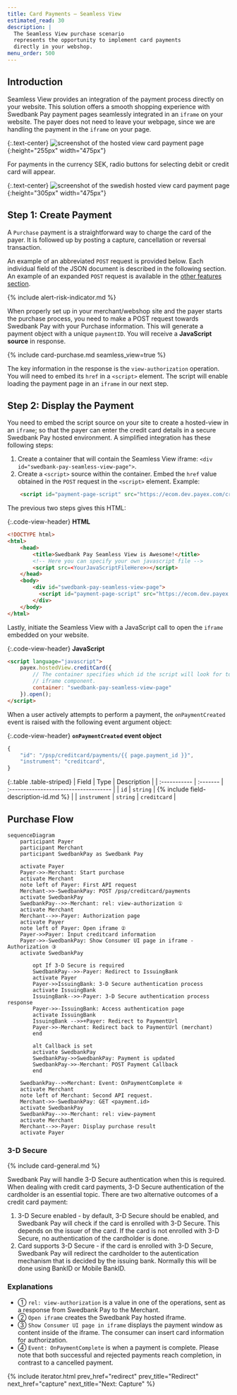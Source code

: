 ```yaml
---
title: Card Payments – Seamless View
estimated_read: 30
description: |
  The Seamless View purchase scenario
  represents the opportunity to implement card payments
  directly in your webshop.
menu_order: 500
---
```


## Introduction

Seamless View provides an integration of the payment process directly on your
website. This solution offers a smooth shopping experience with Swedbank Pay
payment pages seamlessly integrated in an `iframe` on your website. The payer
does not need to leave your webpage, since we are handling the payment in the
`iframe` on your page.

{:.text-center}
![screenshot of the hosted view card payment page][hosted-view-card]{:height="255px" width="475px"}

For payments in the currency SEK, radio buttons for selecting debit or credit
card will appear.

{:.text-center}
![screenshot of the swedish hosted view card payment page][swedish-hosted-view-card]{:height="305px" width="475px"}

## Step 1: Create Payment

A `Purchase` payment is a straightforward way to charge the card of the payer.
It is followed up by posting a capture, cancellation or reversal transaction.

An example of an abbreviated `POST` request is provided below. Each individual 
field of the JSON document is described in the following section. An example of 
an expanded `POST` request is available in the 
[other features section][purchase].

{% include alert-risk-indicator.md %}

When properly set up in your merchant/webshop site and the payer starts the
purchase process, you need to make a POST request towards Swedbank Pay with your
Purchase information. This will generate a payment object with a unique
`paymentID`. You will receive a **JavaScript source** in response.

{% include card-purchase.md seamless_view=true %}

The key information in the response is the `view-authorization` operation. You
will need to embed its `href` in a `<script>` element. The script will enable
loading the payment page in an `iframe` in our next step.

## Step 2: Display the Payment

You need to embed the script source on your site to create a hosted-view in an
`iframe`; so that the payer can enter the credit card details in a secure Swedbank Pay
hosted environment. A simplified integration has these following steps:

1.  Create a container that will contain the Seamless View iframe: `<div
   id="swedbank-pay-seamless-view-page">`.
2.  Create a `<script>` source within the container. Embed the `href` value
   obtained in the `POST` request in the `<script>` element. Example:

```html
    <script id="payment-page-script" src="https://ecom.dev.payex.com/creditcard/core/ scripts/client/px.creditcard.client.js"></script>
```

The previous two steps gives this HTML:

{:.code-view-header}
**HTML**

```html
<!DOCTYPE html>
<html>
    <head>
        <title>Swedbank Pay Seamless View is Awesome!</title>
        <!-- Here you can specify your own javascript file -->
        <script src=<YourJavaScriptFileHere>></script>
    </head>
    <body>
        <div id="swedbank-pay-seamless-view-page">
          <script id="payment-page-script" src="https://ecom.dev.payex.com/creditcard/core/scripts/client/px.creditcard.client.js"></script>
        </div>
    </body>
</html>
```

Lastly, initiate the Seamless View with a JavaScript call to open the `iframe`
embedded on your website.

{:.code-view-header}
**JavaScript**

```html
<script language="javascript">
    payex.hostedView.creditCard({
        // The container specifies which id the script will look for to host the
        // iframe component.
        container: "swedbank-pay-seamless-view-page"
    }).open();
</script>
```

When a user actively attempts to perform a payment, the `onPaymentCreated` event
is raised with the following event argument object:

{:.code-view-header}
**`onPaymentCreated` event object**

```js
{
    "id": "/psp/creditcard/payments/{{ page.payment_id }}",
    "instrument": "creditcard",
}
```

{:.table .table-striped}
| Field        | Type     | Description                           |
| :----------- | :------- | :------------------------------------ |
| `id`         | `string` | {% include field-description-id.md %} |
| `instrument` | `string` | `creditcard`                          |

## Purchase Flow

```mermaid
sequenceDiagram
    participant Payer
    participant Merchant
    participant SwedbankPay as Swedbank Pay

    activate Payer
    Payer->>-Merchant: Start purchase
    activate Merchant
    note left of Payer: First API request
    Merchant->>-SwedbankPay: POST /psp/creditcard/payments
    activate SwedbankPay
    SwedbankPay-->>-Merchant: rel: view-authorization ①
    activate Merchant
    Merchant-->>-Payer: Authorization page
    activate Payer
    note left of Payer: Open iframe ②
    Payer->>Payer: Input creditcard information
    Payer->>-SwedbankPay: Show Consumer UI page in iframe - Authorization ③
    activate SwedbankPay

        opt If 3-D Secure is required
        SwedbankPay-->>-Payer: Redirect to IssuingBank
        activate Payer
        Payer->>IssuingBank: 3-D Secure authentication process
        activate IssuingBank
        IssuingBank-->>-Payer: 3-D Secure authentication process response
        Payer->>-IssuingBank: Access authentication page
        activate IssuingBank
        IssuingBank -->>+Payer: Redirect to PaymentUrl
        Payer->>-Merchant: Redirect back to PaymentUrl (merchant)
        end

        alt Callback is set
        activate SwedbankPay
        SwedbankPay->>SwedbankPay: Payment is updated
        SwedbankPay->>-Merchant: POST Payment Callback
        end

    SwedbankPay-->>Merchant: Event: OnPaymentComplete ④
    activate Merchant
    note left of Merchant: Second API request.
    Merchant->>-SwedbankPay: GET <payment.id>
    activate SwedbankPay
    SwedbankPay-->>-Merchant: rel: view-payment
    activate Merchant
    Merchant-->>-Payer: Display purchase result
    activate Payer
```

### 3-D Secure

{% include card-general.md %}

Swedbank Pay will handle 3-D Secure authentication when this is required.
When dealing with credit card payments, 3-D Secure authentication of the
cardholder is an essential topic. There are two alternative outcomes of a credit
card payment:

1.  3-D Secure enabled - by default, 3-D Secure should be enabled, and Swedbank
   Pay will check if the card is enrolled with 3-D Secure. This depends on the
   issuer of the card. If the card is not enrolled with 3-D Secure, no
   authentication of the cardholder is done.
2.  Card supports 3-D Secure - if the card is enrolled with 3-D Secure, Swedbank
   Pay will redirect the cardholder to the autentication mechanism that is
   decided by the issuing bank. Normally this will be done using BankID or
   Mobile BankID.

### Explanations

*   ① `rel: view-authorization` is a value in one of the operations, sent as a
  response from Swedbank Pay to the Merchant.
*   ② `Open iframe` creates the Swedbank Pay hosted iframe.
*   ③ `Show Consumer UI page in iframe` displays the payment window as content
  inside of the iframe. The consumer can insert card information for
  authorization.
*   ④ `Event: OnPaymentComplete` is when a payment is complete. Please note 
  that both successful and rejected payments reach completion, in contrast to a
  cancelled payment.

{% include iterator.html prev_href="redirect" prev_title="Redirect"
next_href="capture" next_title="Next: Capture" %}

[payment-page_hosted-view.png]: /assets/screenshots/card/hosted-view/view/macos.png
[abort]: /payments/card/other-features#abort
[after-payment]: /payments/card/after-payment
[callback]: /payments/card/other-features#callback
[cancel]: /payments/card/after-payment#cancellations
[capture]: /payments/card/capture
[create-payment]: /payments/card/other-features#create-payment
[expansion]: /home/technical-information#expansion
[payee-reference]: /payments/card/other-features#payee-reference
[payout]: /payments/card/other-features#payout
[purchase]: /payments/card/other-features#purchase
[price-resource]: /payments/card/other-features#prices
[recur]: /payments/card/other-features#recur
[reversal]: /payments/card/after-payment#reversals
[verify]: /payments/card/other-features#verify
[create-payment]: /payments/card/other-features#create-payment
[user-agent]: https://en.wikipedia.org/wiki/User_agent
[hosted-view-card]: /assets/img/payments/hosted-view-card.png
[swedish-hosted-view-card]: /assets/img/payments/swedish-hosted-view-card.png